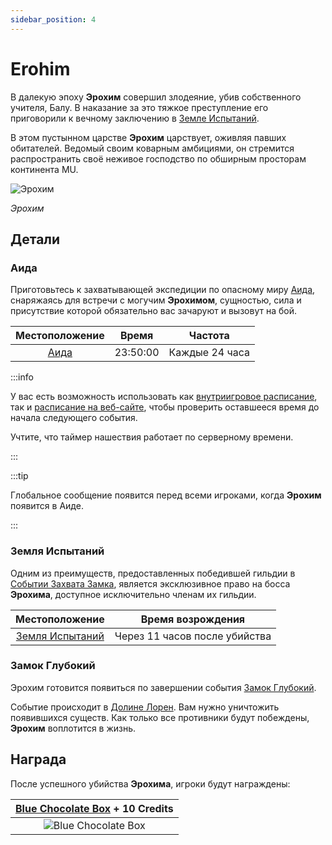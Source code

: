 ```yaml
---
sidebar_position: 4
---
```


# Erohim

В далекую эпоху **Эрохим** совершил злодеяние, убив собственного учителя, Балу. В наказание за это тяжкое преступление его приговорили к вечному заключению в [Земле Испытаний](/maps/land-of-trials).

В этом пустынном царстве **Эрохим** царствует, оживляя павших обитателей. Ведомый своим коварным амбициями, он стремится распространить своё неживое господство по обширным просторам континента MU.

![Эрохим](/img/monsters/special/bosses/erohim.jpg)

_Эрохим_

## Детали

### Аида

Приготовьтесь к захватывающей экспедиции по опасному миру [Аида](/maps/aida), снаряжаясь для встречи с могучим **Эрохимом**, сущностью, сила и присутствие которой обязательно вас зачаруют и вызовут на бой.

|   Местоположение   |  Время   |    Частота     |
| :----------------: | :------: | :------------: |
| [Аида](/maps/aida) | 23:50:00 | Каждые 24 часа |

:::info

У вас есть возможность использовать как [внутриигровое расписание](/client-features/schedule), так и [расписание на веб-сайте](https://lotusmu.org/schedule), чтобы проверить оставшееся время до начала следующего события.

Учтите, что таймер нашествия работает по серверному времени.

:::

:::tip

Глобальное сообщение появится перед всеми игроками, когда **Эрохим** появится в Аиде.

:::

### Земля Испытаний

Одним из преимуществ, предоставленных победившей гильдии в [Событии Захвата Замка](/events/castle-siege), является эксклюзивное право на босса **Эрохима**, доступное исключительно членам их гильдии.

|             Местоположение              |       Время возрождения       |
| :-------------------------------------: | :---------------------------: |
| [Земля Испытаний](/maps/land-of-trials) | Через 11 часов после убийства |

### Замок Глубокий

Эрохим готовится появиться по завершении события [Замок Глубокий](/events/castle-deep).

Событие происходит в [Долине Лорен](/maps/valley-of-loren). Вам нужно уничтожить появившихся существ. Как только все противники будут побеждены, **Эрохим** воплотится в жизнь.

## Награда

После успешного убийства **Эрохима**, игроки будут награждены:

| [Blue Chocolate Box](/items/item-bags/exc/blue-chocolate-box) + **10 Credits** |
| :----------------------------------------------------------------------------: |
|       ![Blue Chocolate Box](/img/items/item-bags/blue-chocolate-box.png)       |
